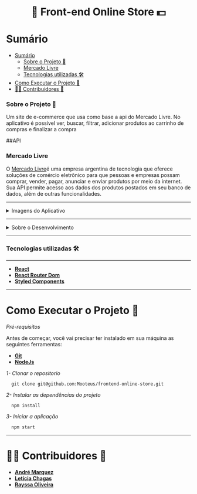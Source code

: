 <h1 align="center">🛒 Front-end Online Store 💵</h1>

# Sumário

- [Sumário](#sumário)
    - [Sobre o Projeto 🔎](#sobre-o-projeto-)
    - [Mercado Livre](#mercado-livre)
    - [Tecnologias utilizadas 🛠](#tecnologias-utilizadas-)
- [Como Executar o Projeto 🚀](#como-executar-o-projeto-)
- [👨‍💻 Contribuidores 💚](#-contribuidores-)

### Sobre o Projeto 🔎
<p>Um site de e-commerce que usa como base a api do Mercado Livre. No aplicativo é possível ver, buscar, filtrar, adicionar produtos ao carrinho de compras e finalizar a compra</p>


##API

### Mercado Livre
O [Mercado Livre](https://www.mercadolivre.com.br/)é uma empresa argentina de tecnologia que oferece soluções de comércio eletrônico para que pessoas e empresas possam comprar, vender, pagar, anunciar e enviar produtos por meio da internet. Sua API permite acesso aos dados dos produtos postados em seu banco de dados, além de outras funcionalidades.

---

<details>
  <summary>Imagens do Aplicativo</summary>
  <p align="center">
    colocar imagem aqui*
  </p>
</details>

---

<details>
  <summary>Sobre o Desenvolvimento</summary>

  <br>

  Para o desenvolvimento foi utilizado tecnologias que você pode consultar [aqui](#-tecnologias)🙂

  <p>Utilizamos o método Kanban em conjunto com a ferramenta trello, a maior parte do desenvolvimento da aplicação fizemos de forma sincrona com todas as pessoas envolvidas em uma call do Zoom, e passamos para pair programing no final do projeto</p>
  <p>Toda a comunicação assincrona durante o dia de projeto foi feito com a ferramenta Slack</p>
</details>

---

### Tecnologias utilizadas 🛠 

---

- **[React](https://pt-br.reactjs.org/)**
- **[React Router Dom](https://v5.reactrouter.com/)**
- **[Styled Components](https://styled-components.com/)**

---

# Como Executar o Projeto 🚀

_Pré-requisitos_

Antes de começar, você vai precisar ter instalado em sua máquina as seguintes ferramentas:

- **[Git](https://git-scm.com)**
- **[NodeJs](https://nodejs.org/en/)**

_1- Clonar o repositorio_

```
  git clone git@github.com:Mooteus/frontend-online-store.git
```
_2- Instalar as dependências do projeto_

```
  npm install
```

_3- Iniciar a aplicação_

```
  npm start
```
---
# 👨‍💻 Contribuidores 💚
- **[André Marquez](https://www.linkedin.com/in/andremarquezz/)**
- **[Letícia Chagas](https://www.linkedin.com/in/leticia-chagas-marques/)**
- **[Rayssa Oliveira](https://www.linkedin.com/in/rayssacamilaoliveira/)**